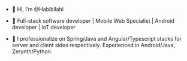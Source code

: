 - 👋 Hi, I’m @Habibllahi
- 👀 Full-stack software developer | Mobile Web Specialist | Android developer | IoT developer

- 💞️ I professionalize on Spring/Java and Angular/Typescript stacks for server and client sides respectively. Experienced in Android/Java, Zerynth/Python.

<!---
Habibllahi/Habibllahi is a ✨ special ✨ repository because its `README.md` (this file) appears on your GitHub proYou can click the Preview link to take a look at your changes.
--->
